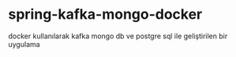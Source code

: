 # spring-kafka-mongo-docker
docker kullanılarak kafka mongo db ve postgre sql ile geliştirilen bir uygulama

